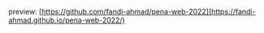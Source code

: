 preview:
[https://github.com/fandi-ahmad/pena-web-2022](https://fandi-ahmad.github.io/pena-web-2022/)
